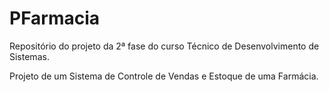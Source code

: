 # PFarmacia
Repositório do projeto da 2ª fase do curso Técnico de Desenvolvimento de Sistemas.

Projeto de um Sistema de Controle de Vendas e Estoque de uma Farmácia.
